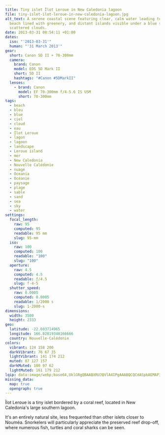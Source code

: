 ```yaml
---
title: Tiny islet Îlot Leroue in New Caledonia lagoon
file: tiny-islet-ilot-leroue-in-new-caledonia-lagoon.jpg
alt_text: A serene coastal scene featuring clear, calm water leading to a sandy
  beach lined with greenery, and distant islands visible under a blue sky with
  scattered clouds.
date: 2013-03-31 08:54:11 +01:00
dates:
  iso: "'2013-03-31'"
  human: "'31 March 2013'"
gear:
  short: Canon 5D II + 70-300mm
  camera:
    brand: Canon
    model: EOS 5D Mark II
    short: 5D II
    hashtags: "#Canon #5DMarkII"
  lenses:
    - brand: Canon
      model: EF 70-300mm f/4-5.6 IS USM
      short: 70-300mm
tags:
  - beach
  - bleu
  - blue
  - ciel
  - cloud
  - eau
  - Îlot Leroue
  - lagon
  - lagoon
  - landscape
  - Leroue island
  - mer
  - New Caledonia
  - Nouvelle Calédonie
  - nuage
  - Oceania
  - Océanie
  - paysage
  - plage
  - sable
  - sand
  - sea
  - sky
  - water
settings:
  focal_length:
    raw: 95
    computed: 95
    readable: 95 mm
    slug: 95-mm
  iso:
    raw: 100
    computed: 100
    readable: "100"
    slug: "100"
  aperture:
    raw: 4.5
    computed: 4.5
    readable: ƒ/4.5
    slug: f-4-5
  shutter_speed:
    raw: 0.0005
    computed: 0.0005
    readable: 1/2000 s
    slug: 1-2000-s
dimensions:
  width: 3500
  height: 2333
geo:
  latitude: -22.603714965
  longitude: 166.82819348166666
  country: Nouvelle-Calédonie
colors:
  vibrant: 124 158 200
  darkVibrant: 76 67 35
  lightVibrant: 141 174 212
  muted: 87 127 157
  darkMuted: 100 97 62
  lightMuted: 161 179 212
lqip: data:image/webp;base64,UklGRgQBAABXRUJQVlA4IPgAAABQCQCdASpkAEMAP3Gqxl40t7omrNN7a0AuCWMG+IUEKSjel36ux8UbI02T2sr/O1NrE7rFqWFNcpW2kZxNo3h6r2Ohsqyh99Mrtrs8PQHCWkYjwADkE9h1m14bI3QfExkEh5DL1FxIghN89Tbjf+bozgaC5JUDlloucYM7YT0GLhzHb5YMSJ6pljmkkio5/TGa7DcpB/g6F8Q37DAyvp5BlAUbNtubqXpnN9qKBpiKhJA7onJvr0t/ROQHyY+nXPDXFlOLnlCSnu4KChLYAbvp5IGP+GKikECbzKC9CajSBX8WXMnvk3jmXNdXiv7Fgil49XBlqgAAAA==
missing_data:
  map: true
  opengraph: true
---
```


Îlot Leroue is a tiny islet bordered by a coral reef, located in New Caledonia's large southern lagoon.

It's an entirely natural site, less frequented than other islets closer to Nouméa. Snorkelers will particularly appreciate the preserved reef drop-off, where numerous fish, turtles and coral sharks can be seen.

